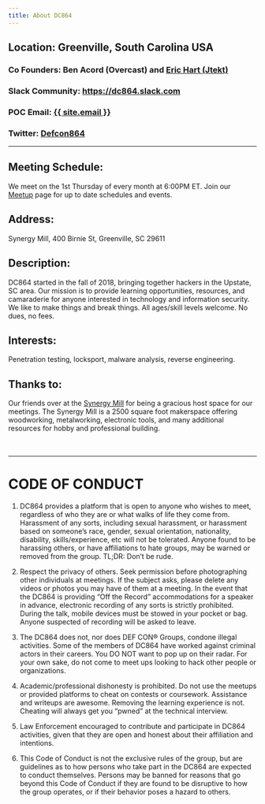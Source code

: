 ```yaml
---
title: About DC864
---
```

## Location: Greenville, South Carolina USA
### Co Founders: Ben Acord (Overcast) and <a href="https://twitter.com/Eric_23_Hart" target = "_blank">Eric Hart (Jtekt)</a>
### Slack Community: <a href="https://join.slack.com/t/dc864/shared_invite/enQtNDIzNDAyNzE4MTQ5LWUyYjkyZmFkYjg4OWExZDkzNWU0OTg1ZjMyMjM2MjQ3YzI2YmY4MzFlNjZiYzE3M2U5OGNlMGE2ZGZhMGY0NGU" target = "_blank">https://dc864.slack.com</a>
### POC Email: <a class="u-email" href="mailto:{{ site.email }}">{{ site.email }}</a>
### Twitter: <a href="https://twitter.com/defcon864" target = "_blank">Defcon864</a>

---  

## Meeting Schedule:
We meet on the 1st Thursday of every month at 6:00PM ET. Join our <a href="https://www.meetup.com/DefCon864/" target = "_blank">Meetup</a> page for up to date schedules and events.

## Address:
Synergy Mill, 400 Birnie St, Greenville, SC 29611

## Description:
DC864 started in the fall of 2018, bringing together hackers in the Upstate, SC area. Our mission is to provide learning opportunities, resources, and camaraderie for anyone interested in technology and information security. We like to make things and break things. All ages/skill levels welcome. No dues, no fees.

## Interests: 
Penetration testing, locksport, malware analysis, reverse engineering.

## Thanks to:
Our friends over at the <a href="https://synergymill.com/" target = "_blank">Synergy Mill</a> for being a gracious host space for our meetings.  The Synergy Mill is a 2500 square foot makerspace offering woodworking, metalworking, electronic tools, and many additional resources for hobby and professional building.  
<br>
<br>

---

# CODE OF CONDUCT
1.	DC864 provides a platform that is open to anyone who wishes to meet, regardless of who they are or what walks of life they come from. Harassment of any sorts, including sexual harassment, or harassment based on someone’s race, gender, sexual orientation, nationality, disability, skills/experience, etc will not be tolerated. Anyone found to be harassing others, or have affiliations to hate groups, may be warned or removed from the group. TL;DR: Don’t be rude.

2.	Respect the privacy of others. Seek permission before photographing other individuals at meetings. If the subject asks, please delete any videos or photos you may have of them at a meeting. In the event that the DC864 is providing “Off the Record” accommodations for a speaker in advance, electronic recording of any sorts is strictly prohibited. During the talk, mobile devices must be stowed in your pocket or bag. Anyone suspected of recording will be asked to leave.

3.	The DC864 does not, nor does DEF CON® Groups, condone illegal activities. Some of the members of DC864 have worked against criminal actors in their careers. You DO NOT want to pop up on their radar. For your own sake, do not come to meet ups looking to hack other people or organizations.

4.	Academic/professional dishonesty is prohibited. Do not use the meetups or provided platforms to cheat on contests or coursework. Assistance and writeups are awesome. Removing the learning experience is not. Cheating will always get you “pwned” at the technical interview.

5.	Law Enforcement encouraged to contribute and participate in DC864 activities, given that they are open and honest about their affiliation and intentions.

6.	This Code of Conduct is not the exclusive rules of the group, but are guidelines as to how persons who take part in the DC864 are expected to conduct themselves. Persons may be banned for reasons that go beyond this Code of Conduct if they are found to be disruptive to how the group operates, or if their behavior poses a hazard to others.